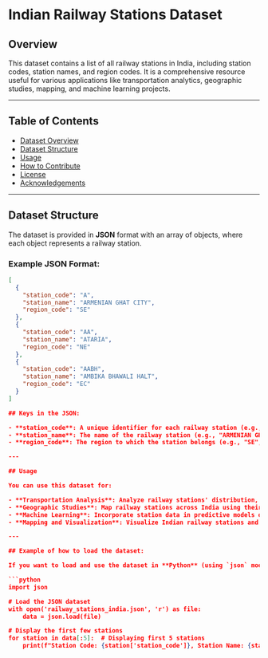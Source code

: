 # Indian Railway Stations Dataset

## Overview

This dataset contains a list of all railway stations in India, including station codes, station names, and region codes. It is a comprehensive resource useful for various applications like transportation analytics, geographic studies, mapping, and machine learning projects.

---

## Table of Contents

- [Dataset Overview](#overview)
- [Dataset Structure](#dataset-structure)
- [Usage](#usage)
- [How to Contribute](#how-to-contribute)
- [License](#license)
- [Acknowledgements](#acknowledgements)

---

## Dataset Structure

The dataset is provided in **JSON** format with an array of objects, where each object represents a railway station.

### Example JSON Format:

```json
[
  {
    "station_code": "A",
    "station_name": "ARMENIAN GHAT CITY",
    "region_code": "SE"
  },
  {
    "station_code": "AA",
    "station_name": "ATARIA",
    "region_code": "NE"
  },
  {
    "station_code": "AABH",
    "station_name": "AMBIKA BHAWALI HALT",
    "region_code": "EC"
  }
]

## Keys in the JSON:

- **station_code**: A unique identifier for each railway station (e.g., "A", "AA", "AABH").
- **station_name**: The name of the railway station (e.g., "ARMENIAN GHAT CITY", "ATARIA").
- **region_code**: The region to which the station belongs (e.g., "SE", "NE", "EC").

---

## Usage

You can use this dataset for:

- **Transportation Analysis**: Analyze railway stations' distribution, connectivity, and regional coverage.
- **Geographic Studies**: Map railway stations across India using their coordinates and regional data.
- **Machine Learning**: Incorporate station data in predictive models or recommendation systems related to transportation.
- **Mapping and Visualization**: Visualize Indian railway stations and their connections in geographical mapping software.

---

## Example of how to load the dataset:

If you want to load and use the dataset in **Python** (using `json` module), here's how you can do it:

```python
import json

# Load the JSON dataset
with open('railway_stations_india.json', 'r') as file:
    data = json.load(file)

# Display the first few stations
for station in data[:5]:  # Displaying first 5 stations
    print(f"Station Code: {station['station_code']}, Station Name: {station['station_name']}, Region Code: {station['region_code']}")

